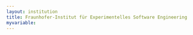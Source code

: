 ```yaml
---
layout: institution
title: Fraunhofer-Institut für Experimentelles Software Engineering
myvariable: 
---
```

